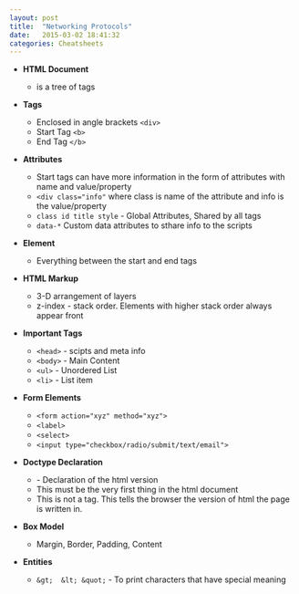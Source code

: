 ```yaml
---
layout: post
title:  "Networking Protocols"
date:   2015-03-02 18:41:32
categories: Cheatsheets
---
```


* __HTML Document__
  * is a tree of tags

* __Tags__
  * Enclosed in angle brackets `<div>`
  * Start Tag `<b>`
  * End Tag `</b>`

* __Attributes__
  * Start tags can have more information in the form of attributes with name and value/property
  * `<div class="info"` where class is name of the attribute and info is the value/property
  * `class id title style` - Global Attributes, Shared by all tags
  * `data-*` Custom data attributes to sthare info to the scripts

* __Element__
  * Everything between the start and end tags

* __HTML Markup__
  * 3-D arrangement of layers
  * z-index - stack order. Elements with higher stack order always appear front

* __Important Tags__
  * `<head>` - scipts and meta info
  * `<body>` - Main Content
  * `<ul>` - Unordered List
  * `<li>` - List item

* __Form Elements__
  * `<form action="xyz" method="xyz">` 
  * `<label>`
  * `<select>`
  * `<input type="checkbox/radio/submit/text/email">`

* __Doctype Declaration__
  * <!DOCTYPE html> - Declaration of the html version
  * This must be the very first thing in the html document
  * This is not a tag. This tells the browser the version of html the page is written in.

* __Box Model__
  * Margin, Border, Padding, Content

* __Entities__
  * `&gt;  &lt; &quot;` - To print characters that have special meaning